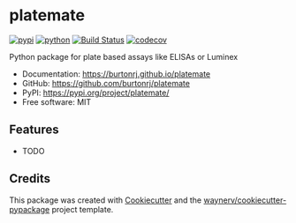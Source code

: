 # platemate


[![pypi](https://img.shields.io/pypi/v/platemate.svg)](https://pypi.org/project/platemate/)
[![python](https://img.shields.io/pypi/pyversions/platemate.svg)](https://pypi.org/project/platemate/)
[![Build Status](https://github.com/burtonrj/platemate/actions/workflows/dev.yml/badge.svg)](https://github.com/burtonrj/platemate/actions/workflows/dev.yml)
[![codecov](https://codecov.io/gh/burtonrj/platemate/branch/main/graphs/badge.svg)](https://codecov.io/github/burtonrj/platemate)



Python package for plate based assays like ELISAs or Luminex


* Documentation: <https://burtonrj.github.io/platemate>
* GitHub: <https://github.com/burtonrj/platemate>
* PyPI: <https://pypi.org/project/platemate/>
* Free software: MIT


## Features

* TODO

## Credits

This package was created with [Cookiecutter](https://github.com/audreyr/cookiecutter) and the [waynerv/cookiecutter-pypackage](https://github.com/waynerv/cookiecutter-pypackage) project template.
